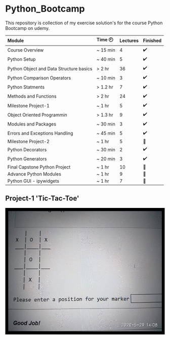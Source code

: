 # Python_Bootcamp
This repository is collection of my exercise solution's for the course Python Bootcamp on udemy.

Module | Time :clock9: | Lectures | Finished
:------------ | :-------------| :-------------| :-------------
Course Overview | ~ 15 min | 4 | :heavy_check_mark:
Python Setup | ~ 40 min | 5 | :heavy_check_mark:
Python Object and Data Structure basics | > 2 hr | 36 | :heavy_check_mark:
Python Comparison Operators | ~ 10 min | 3 | :heavy_check_mark:
Python Statments | > 1.2 hr | 7 | :heavy_check_mark:
Methods and Functions | > 2 hr | 24 | :heavy_check_mark:
Milestone Project-1 | ~ 1 hr | 5 | :heavy_check_mark:
Object Oriented Programmin | > 1.3 hr | 9 | :heavy_check_mark:
Modules and Packages | ~ 30 min | 3 | :heavy_check_mark:
Errors and Exceptions Handling | ~ 45 min | 5 | :heavy_check_mark:
Milestone Project-2 | ~ 1 hr | 5 | :black_square_button:
Python Decorators | ~ 30 min | 2 | :heavy_check_mark:
Python Generators | ~ 20 min | 3 | :heavy_check_mark:
Final Capstone Python Project | ~ 1 hr | 10 | :black_square_button:
Advance Python Modules | ~ 1 hr | 9 | :black_square_button:
Python GUI - ipywidgets | ~ 1 hr | 7 | :black_square_button:
 
## Project-1 'Tic-Tac-Toe'

<img src = "https://github.com/Sachindrck/Python_Bootcamp/blob/master/Project-1/ezgif.com-gif-maker.gif" height = 400px>
